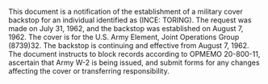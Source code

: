 This document is a notification of the establishment of a military cover backstop for an individual identified as (INCE: TORING). The request was made on July 31, 1962, and the backstop was established on August 7, 1962. The cover is for the U.S. Army Element, Joint Operations Group (8739)32. The backstop is continuing and effective from August 7, 1962. The document instructs to block records according to OPMEMO 20-800-11, ascertain that Army W-2 is being issued, and submit forms for any changes affecting the cover or transferring responsibility.
